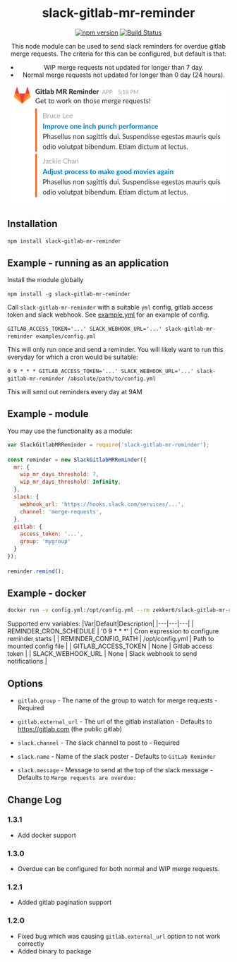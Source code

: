 <div align="center">

# slack-gitlab-mr-reminder

[![npm version](https://badge.fury.io/js/slack-gitlab-mr-reminder.svg)](https://badge.fury.io/js/slack-gitlab-mr-reminder) 
[![Build Status](https://travis-ci.org/inspectorioinc/slack-gitlab-mr-reminder.svg?branch=master)](https://travis-ci.org/inspectorioinc/slack-gitlab-mr-reminder)

This node module can be used to send slack reminders for overdue gitlab merge requests. The criteria for this can be configured, but default is that:
- WIP merge requests not updated for longer than 7 day.
- Normal merge requests not updated for longer than 0 day (24 hours).

<img src="screenshot.png" width="500" height="auto"/>

</div>


## Installation
`
npm install slack-gitlab-mr-reminder
`

## Example - running as an application
Install the module globally

`
npm install -g slack-gitlab-mr-reminder
`

Call `slack-gitlab-mr-reminder` with a suitable `yml` config, gitlab access token and slack webhook. See [example.yml](examples/config.yml) for an example of config.

`
GITLAB_ACCESS_TOKEN='...' SLACK_WEBHOOK_URL='...' slack-gitlab-mr-reminder examples/config.yml 
`

This will only run once and send a reminder. You will likely want to run this everyday for which a cron would be suitable:

`
0 9 * * * GITLAB_ACCESS_TOKEN='...' SLACK_WEBHOOK_URL='...' slack-gitlab-mr-reminder /absolute/path/to/config.yml 
`

This will send out reminders every day at 9AM

## Example - module
You may use the functionality as a module:

```js
var SlackGitlabMRReminder = require('slack-gitlab-mr-reminder');

const reminder = new SlackGitlabMRReminder({
  mr: {
    wip_mr_days_threshold: 7,
    wip_mr_days_threshold: Infinity,
  },
  slack: {
    webhook_url: 'https://hooks.slack.com/services/...',
    channel: 'merge-requests',
  },
  gitlab: {
    access_token: '...',
    group: 'mygroup'
  }
});

reminder.remind();
```

## Example - docker

```bash
docker run -v config.yml:/opt/config.yml --rm zekker6/slack-gitlab-mr-reminder:{TAG}
```

Supported env variables:
|Var|Default|Description|
|---|---|---|
| REMINDER_CRON_SCHEDULE | '0 9 * * *'  | Cron expression to configure reminder starts |
| REMINDER_CONFIG_PATH  | /opt/config.yml | Path to mounted config file |
| GITLAB_ACCESS_TOKEN  | None | Gitlab access token |
| SLACK_WEBHOOK_URL  | None | Slack webhook to send notifications |

## Options

- `gitlab.group` - The name of the group to watch for merge requests - Required
- `gitlab.external_url` - The url of the gitlab installation - Defaults to https://gitlab.com (the public gitlab)

- `slack.channel` - The slack channel to post to - Required
- `slack.name` - Name of the slack poster - Defaults to `GitLab Reminder`
- `slack.message` - Message to send at the top of the slack message - Defaults to `Merge requests are overdue:`

## Change Log

### 1.3.1
- Add docker support
### 1.3.0
- Overdue can be configured for both normal and WIP merge requests.
### 1.2.1
- Added gitlab pagination support
### 1.2.0
- Fixed bug which was causing `gitlab.external_url` option to not work correctly
- Added binary to package

